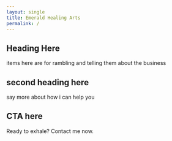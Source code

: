 ```yaml
---
layout: single
title: Emerald Healing Arts
permalink: /
---
```


## Heading Here
items here are for rambling and telling them about the business

## second heading here
say more about how i can help you

## CTA here
Ready to exhale? Contact me now.
